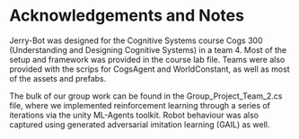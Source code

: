# Acknowledgements and Notes

Jerry-Bot was designed for the Cognitive Systems course Cogs 300 (Understanding and Designing Cognitive Systems) in a team 4. Most of the setup and framework was provided in the course lab file. Teams were also provided with the scrips for CogsAgent and WorldConstant, as well as most of the assets and prefabs.

The bulk of our group work can be found in the Group_Project_Team_2.cs file, where we implemented reinforcement learning through a series of iterations via the unity ML-Agents toolkit. Robot behaviour was also captured using generated adversarial imitation learning (GAIL) as well.
